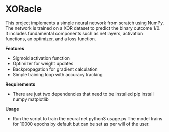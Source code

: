 # XORacle
This project implements a simple neural network from scratch using NumPy. The network is trained on a XOR dataset to predict the binary outcome 1/0. It includes fundamental components such as net layers, activation functions, an optimizer, and a loss function.

**Features**
- Sigmoid activation function
- Optimizer for weight updates
- Backpropagation for gradient calculation
- Simple training loop with accuracy tracking

**Requirements**
- There are just two dependencies that need to be installed
pip install numpy matplotlib

**Usage**
- Run the script to train the neural net
python3 usage.py
The model trains for 10000 epochs by default but can be set as per will of the user.
